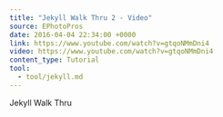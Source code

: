 ```yaml
---
title: "Jekyll Walk Thru 2 - Video"
source: EPhotoPros
date: 2016-04-04 22:34:00 +0000
link: https://www.youtube.com/watch?v=gtqoNMmDni4
video: https://www.youtube.com/watch?v=gtqoNMmDni4
content_type: Tutorial
tool:
  - tool/jekyll.md
---
```

Jekyll Walk Thru
